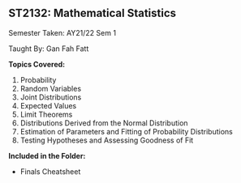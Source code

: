 ## ST2132: Mathematical Statistics

Semester Taken: AY21/22 Sem 1

Taught By: Gan Fah Fatt

**Topics Covered:**
1. Probability
2. Random Variables
3. Joint Distributions
4. Expected Values
5. Limit Theorems
6. Distributions Derived from the Normal Distribution
7. Estimation of Parameters and Fitting of Probability Distributions
8. Testing Hypotheses and Assessing Goodness of Fit

**Included in the Folder:**
* Finals Cheatsheet